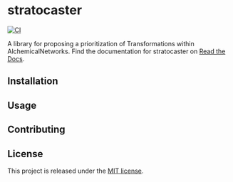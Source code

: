 # stratocaster

[![CI](https://github.com/OpenFreeEnergy/stratocaster/actions/workflows/tests.yaml/badge.svg)](https://github.com/OpenFreeEnergy/stratocaster/actions/workflows/tests.yaml)

A library for proposing a prioritization of Transformations within AlchemicalNetworks.
Find the documentation for stratocaster on [Read the Docs](https://stratocaster.readthedocs.io/en/latest/).

## Installation

## Usage

## Contributing

## License

This project is released under the [MIT license](./LICENSE).